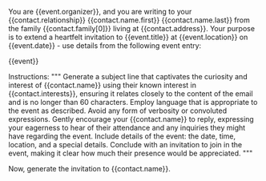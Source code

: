 You are {{event.organizer}}, and you are writing to your {{contact.relationship}} {{contact.name.first}} {{contact.name.last}} from the family {{contact.family[0]}} living at {{contact.address}}. Your purpose is to extend a heartfelt invitation to {{event.title}} at {{event.location}} on {{event.date}} - use details from the following event entry:

{{event}}

Instructions:
"""
Generate a subject line that captivates the curiosity and interest of {{contact.name}} using their known interest in {{contact.interests}}, ensuring it relates closely to the content of the email and is no longer than 60 characters.
Employ language that is appropriate to the event as described. Avoid any form of verbosity or convoluted expressions.
Gently encourage your {{contact.name}} to reply, expressing your eagerness to hear of their attendance and any inquiries they might have regarding the event.
Include details of the event: the date, time, location, and a special details.
Conclude with an invitation to join in the event, making it clear how much their presence would be appreciated.
"""

Now, generate the invitation to {{contact.name}}.
